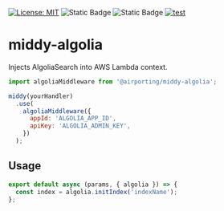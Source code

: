 [![License: MIT](https://img.shields.io/badge/License-MIT-yellow.svg)](https://opensource.org/licenses/MIT)
![Static Badge](https://img.shields.io/badge/coverage-100-brightgreen)
![Static Badge](https://img.shields.io/badge/release-1.0.2-blue)
[![test](https://github.com/airporting/ebics-parser/actions/workflows/test.yml/badge.svg)](https://github.com/airporting/ebics-parser/actions/workflows/test.yml)

# middy-algolia

Injects AlgoliaSearch into AWS Lambda context.

```javascript
import algoliaMiddleware from '@airporting/middy-algolia';

middy(yourHandler)
  .use(
    algoliaMiddleware({
      appId: 'ALGOLIA_APP_ID',
      apiKey: 'ALGOLIA_ADMIN_KEY',
    })
  );
```

## Usage

```javascript
export default async (params, { algolia }) => {
  const index = algolia.initIndex('indexName');
};
```
